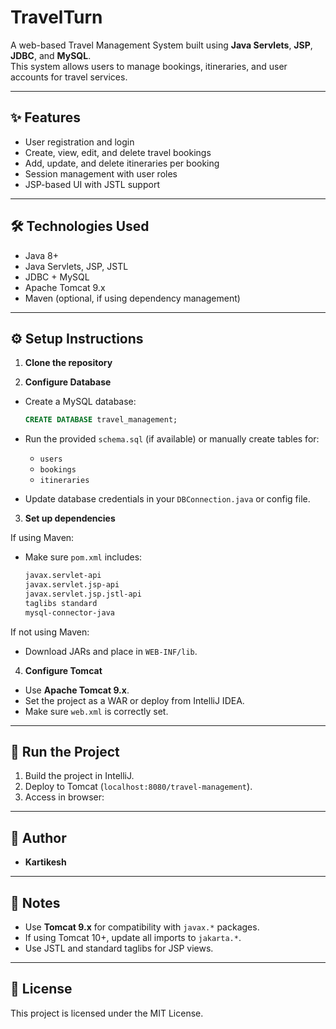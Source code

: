 # TravelTurn

A web-based Travel Management System built using **Java Servlets**, **JSP**, **JDBC**, and **MySQL**.  
This system allows users to manage bookings, itineraries, and user accounts for travel services.

---

## ✨ Features

- User registration and login
- Create, view, edit, and delete travel bookings
- Add, update, and delete itineraries per booking
- Session management with user roles
- JSP-based UI with JSTL support

---

## 🛠️ Technologies Used

- Java 8+
- Java Servlets, JSP, JSTL
- JDBC + MySQL
- Apache Tomcat 9.x
- Maven (optional, if using dependency management)

---

## ⚙️ Setup Instructions

1. **Clone the repository**


2. **Configure Database**

- Create a MySQL database:

  ```sql
  CREATE DATABASE travel_management;
  ```

- Run the provided `schema.sql` (if available) or manually create tables for:
  - `users`
  - `bookings`
  - `itineraries`

- Update database credentials in your `DBConnection.java` or config file.

3. **Set up dependencies**

If using Maven:
- Make sure `pom.xml` includes:
  ```xml
  javax.servlet-api
  javax.servlet.jsp-api
  javax.servlet.jsp.jstl-api
  taglibs standard
  mysql-connector-java
  ```

If not using Maven:
- Download JARs and place in `WEB-INF/lib`.

4. **Configure Tomcat**

- Use **Apache Tomcat 9.x**.
- Set the project as a WAR or deploy from IntelliJ IDEA.
- Make sure `web.xml` is correctly set.

---

## 🚀 Run the Project

1. Build the project in IntelliJ.
2. Deploy to Tomcat (`localhost:8080/travel-management`).
3. Access in browser:

---

## 📖 Author

- **Kartikesh**
---

## 💬 Notes

- Use **Tomcat 9.x** for compatibility with `javax.*` packages.
- If using Tomcat 10+, update all imports to `jakarta.*`.
- Use JSTL and standard taglibs for JSP views.

---

## 📝 License

This project is licensed under the MIT License.
